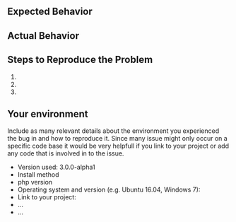 <!-- Provide a general summary of the issue in the Title above -->

## Expected Behavior
<!-- Please describe what you expected to be happening here. -->


## Actual Behavior
<!-- What is happening currently -->

## Steps to Reproduce the Problem

  1.
  2.
  3.

## Your environment

Include as many relevant details about the environment you experienced the bug in and how to reproduce it.
Since many issue might only occur on a specific code base it would be very helpfull if you link to your project
or add any code that is involved in to the issue.

* Version used: 3.0.0-alpha1
* Install method
* php version
* Operating system and version (e.g. Ubuntu 16.04, Windows 7):
* Link to your project:
* ...
* ...
